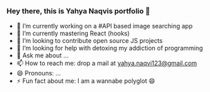 ### Hey there, this is Yahya Naqvis portfolio 👋


- 🔭 I’m currently working on a #API based image searching app
- 🌱 I’m currently mastering React (hooks)
- 👯 I’m looking to contribute open source JS projects
- 🤔 I’m looking for help with detoxing my addiction of programming
- 💬 Ask me about ...
- 📫 How to reach me: drop a mail at yahya.naqvi123@gmail.com
- 😄 Pronouns: ...
- ⚡ Fun fact about me: I am a wannabe polyglot 😄

